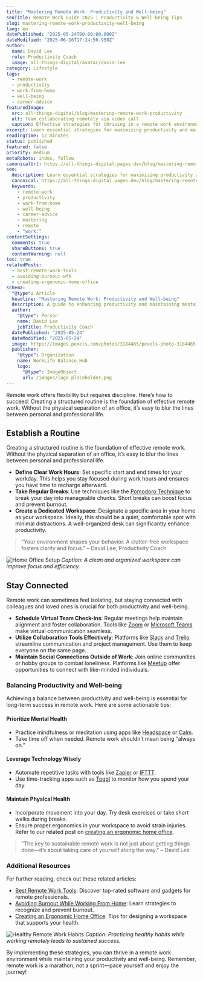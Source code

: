 ```yaml
---
title: "Mastering Remote Work: Productivity and Well-being"
seoTitle: Remote Work Guide 2025 | Productivity & Well-being Tips
slug: mastering-remote-work-productivity-well-being
lang: en
datePublished: "2025-05-24T00:00:00.000Z"
dateModified: "2025-06-16T17:24:50.950Z"
author:
  name: David Lee
  role: Productivity Coach
  image: all-things-digital/avatar/david-lee
category: Lifestyle
tags:
  - remote-work
  - productivity
  - work-from-home
  - well-being
  - career-advice
featuredImage:
  src: all-things-digital/blog/mastering-remote-work-productivity
  alt: Team collaborating remotely via video call
  caption: Effective strategies for thriving in a remote work environment.
excerpt: Learn essential strategies for maximizing productivity and maintaining well-being while working remotely. From setting boundaries to leveraging technology, this guide covers key aspects of successful remote work.
readingTime: 12 minutes
status: published
featured: false
priority: medium
metaRobots: index, follow
canonicalUrl: https://all-things-digital.pages.dev/blog/mastering-remote-work-productivity-well-being
seo:
  description: Learn essential strategies for maximizing productivity and maintaining well-being while working remotely. From setting boundaries to leveraging technology, t...
  canonical: https://all-things-digital.pages.dev/blog/mastering-remote-work-productivity-well-being
  keywords:
    - remote-work
    - productivity
    - work-from-home
    - well-being
    - career-advice
    - mastering
    - remote
    - "work:"
contentSettings:
  comments: true
  shareButtons: true
  contentWarning: null
toc: true
relatedPosts:
  - best-remote-work-tools
  - avoiding-burnout-wfh
  - creating-ergonomic-home-office
schema:
  "@type": Article
  headline: "Mastering Remote Work: Productivity and Well-being"
  description: A guide to enhancing productivity and maintaining mental health in a remote work setting.
  author:
    "@type": Person
    name: David Lee
    jobTitle: Productivity Coach
  datePublished: "2025-05-24"
  dateModified: "2025-05-24"
  image: https://images.pexels.com/photos/3184465/pexels-photo-3184465.jpeg?auto=compress&cs=tinysrgb&w=1260&h=750&dpr=2
  publisher:
    "@type": Organization
    name: WorkLife Balance Hub
    logo:
      "@type": ImageObject
      url: /images/logo-placeholder.png
---
```


Remote work offers flexibility but requires discipline. Here’s how to succeed: Creating a structured routine is the foundation of effective remote work. Without the physical separation of an office, it’s easy to blur the lines between personal and professional life.

## Establish a Routine

Creating a structured routine is the foundation of effective remote work. Without the physical separation of an office, it’s easy to blur the lines between personal and professional life.

- **Define Clear Work Hours**: Set specific start and end times for your workday. This helps you stay focused during work hours and ensures you have time to recharge afterward.
- **Take Regular Breaks**: Use techniques like the [Pomodoro Technique](https://francescocirillo.com/pages/pomodoro-technique) to break your day into manageable chunks. Short breaks can boost focus and prevent burnout.
- **Create a Dedicated Workspace**: Designate a specific area in your home as your workspace. Ideally, this should be a quiet, comfortable spot with minimal distractions. A well-organized desk can significantly enhance productivity.

> "Your environment shapes your behavior. A clutter-free workspace fosters clarity and focus." – David Lee, Productivity Coach

![Home Office Setup](https://images.pexels.com/photos/2422284/pexels-photo-2422284.jpeg?auto=compress&cs=tinysrgb&w=1260&h=750&dpr=2)
_Caption: A clean and organized workspace can improve focus and efficiency._

## Stay Connected

Remote work can sometimes feel isolating, but staying connected with colleagues and loved ones is crucial for both productivity and well-being.

- **Schedule Virtual Team Check-ins**: Regular meetings help maintain alignment and foster collaboration. Tools like [Zoom](https://zoom.us/) or [Microsoft Teams](https://www.microsoft.com/en-us/microsoft-teams/group-chat-software) make virtual communication seamless.
- **Utilize Collaboration Tools Effectively**: Platforms like [Slack](https://slack.com/) and [Trello](https://trello.com/) streamline communication and project management. Use them to keep everyone on the same page.
- **Maintain Social Connections Outside of Work**: Join online communities or hobby groups to combat loneliness. Platforms like [Meetup](https://www.meetup.com/) offer opportunities to connect with like-minded individuals.

### Balancing Productivity and Well-being

Achieving a balance between productivity and well-being is essential for long-term success in remote work. Here are some actionable tips:

#### Prioritize Mental Health

- Practice mindfulness or meditation using apps like [Headspace](https://www.headspace.com/) or [Calm](https://www.calm.com/).
- Take time off when needed. Remote work shouldn’t mean being “always on.”

#### Leverage Technology Wisely

- Automate repetitive tasks with tools like [Zapier](https://zapier.com/) or [IFTTT](https://ifttt.com/).
- Use time-tracking apps such as [Toggl](https://toggl.com/) to monitor how you spend your day.

#### Maintain Physical Health

- Incorporate movement into your day. Try desk exercises or take short walks during breaks.
- Ensure proper ergonomics in your workspace to avoid strain injuries. Refer to our related post on [creating an ergonomic home office](#).

> "The key to sustainable remote work is not just about getting things done—it’s about taking care of yourself along the way." – David Lee

### Additional Resources

For further reading, check out these related articles:

- [Best Remote Work Tools](#): Discover top-rated software and gadgets for remote professionals.
- [Avoiding Burnout While Working From Home](#): Learn strategies to recognize and prevent burnout.
- [Creating an Ergonomic Home Office](#): Tips for designing a workspace that supports your health.

![Healthy Remote Work Habits](https://images.pexels.com/photos/6893801/pexels-photo-6893801.jpeg?auto=compress&cs=tinysrgb&w=1260&h=750&dpr=1)
_Caption: Practicing healthy habits while working remotely leads to sustained success._

By implementing these strategies, you can thrive in a remote work environment while maintaining your productivity and well-being. Remember, remote work is a marathon, not a sprint—pace yourself and enjoy the journey!
